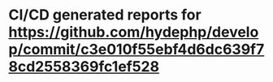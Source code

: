 # CI/CD generated reports for https://github.com/hydephp/develop/commit/c3e010f55ebf4d6dc639f78cd2558369fc1ef528
